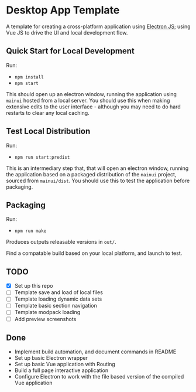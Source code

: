# Desktop App Template

A template for creating a cross-platform application using [Electron JS](https://www.electronjs.org/docs/latest/tutorial/quick-start); using Vue JS to drive the UI and local development flow.

## Quick Start for Local Development

Run:
- `npm install`
- `npm start`

This should open up an electron window, running the application using `mainui` hosted from a local server. You should use this when making extensive edits to the user interface - although you may need to do hard restarts to clear any local caching.

## Test Local Distribution

Run:
- `npm run start:predist`

This is an intermediary step that, that will open an electron window, running the application based on a packaged distribution of the `mainui` project, sourced from `mainui/dist`. You should use this to test the application before packaging.

## Packaging

Run: 
- `npm run make`

Produces outputs releasable versions in `out/`.

Find a compatable build based on your local platform, and launch to test.

## TODO
- [x] Set up this repo
- [ ] Template save and load of local files
- [ ] Template loading dynamic data sets
- [ ] Template basic section navigation
- [ ] Template modpack loading
- [ ] Add preview screenshots

## Done

- Implement build automation, and document commands in README
- Set up basic Electron wrapper
- Set up basic Vue application with Routing
- Build a full page interactive application
- Configure Electron to work with the file based version of the compiled Vue application
